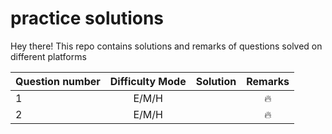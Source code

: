 # practice solutions
Hey there! This repo contains solutions and remarks of questions solved on different platforms

| Question number | Difficulty Mode | Solution | Remarks |
| :---            |     :---:       |   :---:  |  :---:  |
| 1               |      E/M/H      |  <link>  |    🔥   |
| 2               |      E/M/H      |  <link>  |    🔥   |
